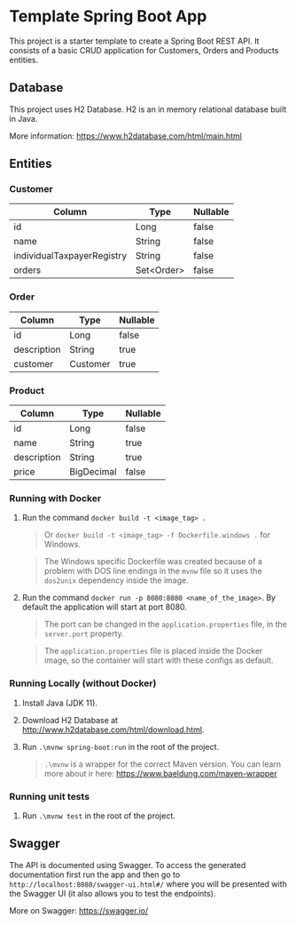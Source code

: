 # Template Spring Boot App

This project is a starter template to create a Spring Boot REST API. It consists of a basic CRUD application for Customers, Orders and Products entities.

## Database

This project uses H2 Database. H2 is an in memory relational database built in Java.

More information: https://www.h2database.com/html/main.html

## Entities

### Customer

| Column                     | Type        | Nullable |
|----------------------------|-------------|----------|
| id                         | Long        | false    |
| name                       | String      | false    |
| individualTaxpayerRegistry | String      | false    |
| orders                     | Set\<Order> | false    |


### Order


| Column                     | Type     | Nullable |
|----------------------------|----------|----------|
| id                         | Long     | false    |
| description                | String   | true     |
| customer                   | Customer | true     |



### Product


| Column      | Type       | Nullable |
|-------------|------------|----------|
| id          | Long       | false    |
| name        | String     | true     |
| description | String     | true     |
| price       | BigDecimal | false    |


### Running with Docker

1. Run the command `docker build -t <image_tag> .`

    > Or `docker build -t <image_tag> -f Dockerfile.windows .` for Windows.

    > The Windows specific Dockerfile was created because of a problem with DOS line endings in the ``mvnw`` file so it uses the ``dos2unix`` dependency inside the image.

2. Run the command `docker run -p 8080:8080 <name_of_the_image>`. By default the application will start at port 8080.

    > The port can be changed in the ``application.properties`` file, in the ``server.port`` property.

    > The `application.properties` file is placed inside the Docker image, so the container will start with these configs as default.

### Running Locally (without Docker)

1. Install Java (JDK 11).

2. Download H2 Database at http://www.h2database.com/html/download.html.


3. Run `.\mvnw spring-boot:run` in the root of the project.

    > `.\mvnw` is a wrapper for the correct Maven version.
    > You can learn more about ir here: https://www.baeldung.com/maven-wrapper

### Running unit tests

1. Run `.\mvnw test` in the root of the project.

## Swagger

The API is documented using Swagger. To access the generated documentation first run the app and then go to `http://localhost:8080/swagger-ui.html#/` where you will be presented with the Swagger UI (it also allows you to test the endpoints).

More on Swagger: https://swagger.io/